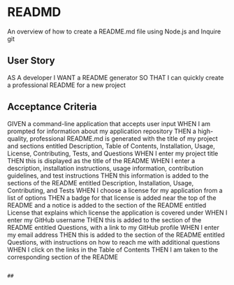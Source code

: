 # READMD
An overview of how to create a README.md file using Node.js and Inquire git
## User Story
AS A developer
I WANT a README generator
SO THAT I can quickly create a professional README for a new project

## Acceptance Criteria
GIVEN a command-line application that accepts user input
WHEN I am prompted for information about my application repository
THEN a high-quality, professional README.md is generated with the title of my project and sections 
entitled Description, Table of Contents, Installation, Usage, License, Contributing, Tests, and 
Questions
WHEN I enter my project title
THEN this is displayed as the title of the README
WHEN I enter a description, installation instructions, usage information, contribution guidelines, and 
test instructions
THEN this information is added to the sections of the README entitled Description, Installation, Usage,
Contributing, and Tests
WHEN I choose a license for my application from a list of options
THEN a badge for that license is added near the top of the README and a notice is added to the section 
of the README entitled License that explains which license the application is covered under
WHEN I enter my GitHub username
THEN this is added to the section of the README entitled Questions, with a link to my GitHub profile
WHEN I enter my email address
THEN this is added to the section of the README entitled Questions, with instructions on how to reach 
me with additional questions
WHEN I click on the links in the Table of Contents
THEN I am taken to the corresponding section of the README
```

## 






























































